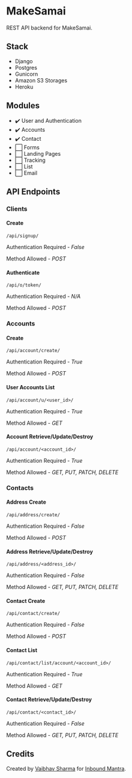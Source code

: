 # MakeSamai
REST API backend for MakeSamai.

## Stack
- Django
- Postgres
- Gunicorn
- Amazon S3 Storages
- Heroku

## Modules
- :heavy_check_mark: User and Authentication
- :heavy_check_mark: Accounts
- :heavy_check_mark: Contact
- :white_large_square: Forms
- :white_large_square: Landing Pages
- :white_large_square: Tracking
- :white_large_square: List
- :white_large_square: Email

## API Endpoints
### Clients
#### Create

```/api/signup/```

Authentication Required - *False*

Method Allowed - *POST*

#### Authenticate

```/api/o/token/```

Authentication Required - *N/A*

Method Allowed - *POST*

### Accounts
#### Create

```/api/account/create/```

Authentication Required - *True*

Method Allowed - *POST*

#### User Accounts List

```/api/account/u/<user_id>/```

Authentication Required - *True*

Method Allowed - *GET*

#### Account Retrieve/Update/Destroy

```/api/account/<account_id>/```

Authentication Required - *True*

Method Allowed - *GET, PUT, PATCH, DELETE*

### Contacts
#### Address Create

```/api/address/create/```

Authentication Required - *False*

Method Allowed - *POST*

#### Address Retrieve/Update/Destroy

```/api/address/<address_id>/```

Authentication Required - *False*

Method Allowed - *GET, PUT, PATCH, DELETE*

#### Contact Create


```/api/contact/create/```

Authentication Required - *False*

Method Allowed - *POST*

#### Contact List

```/api/contact/list/account/<account_id>/```

Authentication Required - *True*

Method Allowed - *GET*

#### Contact Retrieve/Update/Destroy

```/api/contact/<contact_id>/```

Authentication Required - *False*

Method Allowed - *GET, PUT, PATCH, DELETE*

## Credits
Created by [Vaibhav Sharma](https://github.com/v4iv/) for [Inbound Mantra](https://www.inboundmantra.com/).